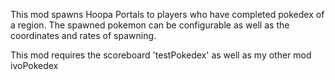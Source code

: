 This mod spawns Hoopa Portals to players who have completed pokedex of a region. The spawned pokemon can be configurable as well as the coordinates and rates of spawning.


This mod requires the scoreboard 'testPokedex' as well as my other mod ivoPokedex
